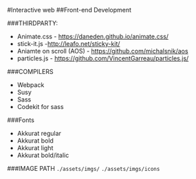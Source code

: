 #Interactive web
##Front-end Development

###THIRDPARTY:

- Animate.css - https://daneden.github.io/animate.css/
- stick-it.js -http://leafo.net/sticky-kit/
- Aniamte on scroll (AOS) - https://github.com/michalsnik/aos
- particles.js - https://github.com/VincentGarreau/particles.js/

###COMPILERS
- Webpack
- Susy
- Sass
- Codekit for sass

###Fonts
- Akkurat regular
- Akkurat bold
- Akkurat light
- Akkurat bold/italic

###IMAGE PATH
`./assets/imgs/`
`./assets/imgs/icons`
